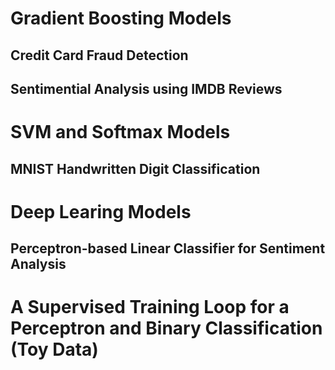 # Gradient Boosting Models
## Credit Card Fraud Detection 
## Sentimential Analysis using IMDB Reviews

# SVM and Softmax Models
## MNIST Handwritten Digit Classification

# Deep Learing Models
## Perceptron-based Linear Classifier for Sentiment Analysis
# A Supervised Training Loop for a Perceptron and Binary Classification (Toy Data)
